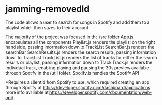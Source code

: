 # jamming-removedId

 The code allows a user to search for songs in Spotify and add them to a playlist which then saves to their account

 The majority of the project was focused in the /src folder
    App.js encapsulates all the components
    Playlist.js renders the playlist on the right hand side, passing information down to TrackList
    SearchBar.js renders the searchBar
    SearchResults.js renders the search results, passing information down to TrackList
    TrackList.js renders the list of tracks for either the search results or playlist, passing information down to Track
    Track.js renders the individual track, enabling playing and pausing the 30s preview available through Spotify
    in the /util folder, Spotify.js handles the Spotify API
    
 *Requires a clientId from Spotify to use, 
    which required creating an app through Spotify at https://developer.spotify.com/dashboard/applications
    more info available at https://developer.spotify.com/documentation/web-api/ 
    
